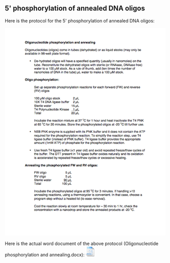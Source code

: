 ## 5' phosphorylation of annealed DNA oligos

Here is the protocol for the 5' phosphorylation of annealed DNA oligos:

![](../../images/Oligonucleotide_phosp.png)

Here is the actual word document of the above protocol (Oligonucleotide phosphorylation and annealing.docx):
[![](../../images/docIcon.png)](../../documents/Oligonucleotide_phosp.docx)